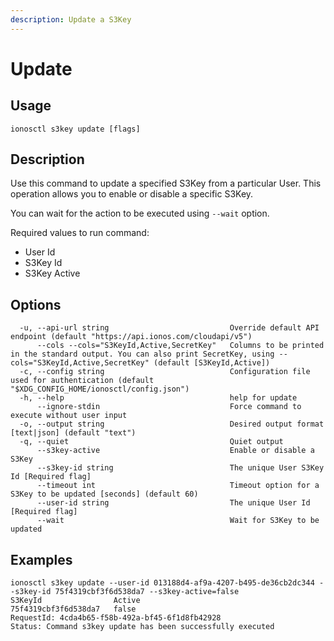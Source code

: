 ```yaml
---
description: Update a S3Key
---
```


# Update

## Usage

```text
ionosctl s3key update [flags]
```

## Description

Use this command to update a specified S3Key from a particular User. This operation allows you to enable or disable a specific S3Key.

You can wait for the action to be executed using `--wait` option.

Required values to run command:
* User Id
* S3Key Id
* S3Key Active

## Options

```text
  -u, --api-url string                           Override default API endpoint (default "https://api.ionos.com/cloudapi/v5")
      --cols --cols="S3KeyId,Active,SecretKey"   Columns to be printed in the standard output. You can also print SecretKey, using --cols="S3KeyId,Active,SecretKey" (default [S3KeyId,Active])
  -c, --config string                            Configuration file used for authentication (default "$XDG_CONFIG_HOME/ionosctl/config.json")
  -h, --help                                     help for update
      --ignore-stdin                             Force command to execute without user input
  -o, --output string                            Desired output format [text|json] (default "text")
  -q, --quiet                                    Quiet output
      --s3key-active                             Enable or disable a S3Key
      --s3key-id string                          The unique User S3Key Id [Required flag]
      --timeout int                              Timeout option for a S3Key to be updated [seconds] (default 60)
      --user-id string                           The unique User Id [Required flag]
      --wait                                     Wait for S3Key to be updated
```

## Examples

```text
ionosctl s3key update --user-id 013188d4-af9a-4207-b495-de36cb2dc344 --s3key-id 75f4319cbf3f6d538da7 --s3key-active=false
S3KeyId                Active
75f4319cbf3f6d538da7   false
RequestId: 4cda4b65-f58b-492a-bf45-6f1d8fb42928
Status: Command s3key update has been successfully executed
```

